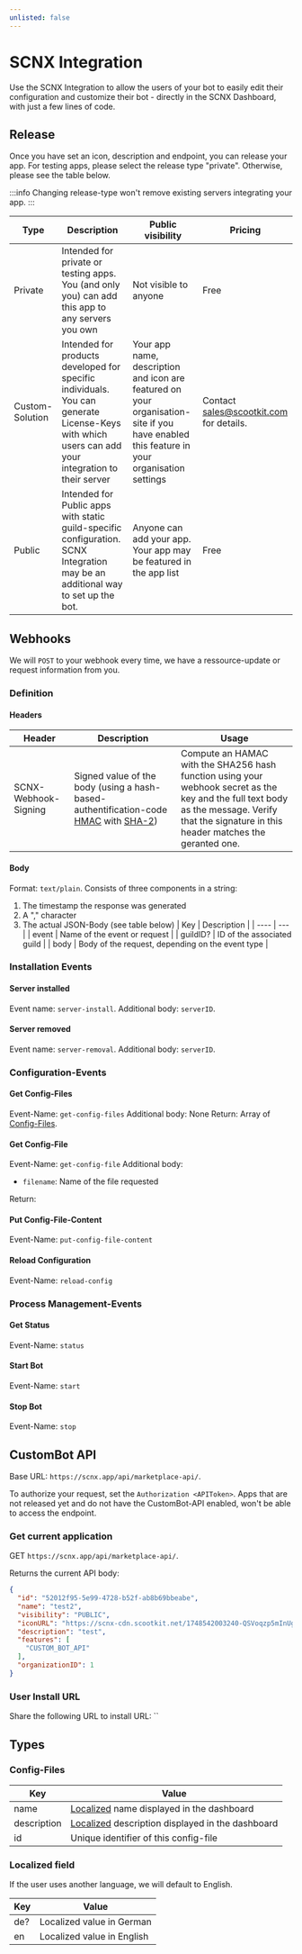 ```yaml
---
unlisted: false
---
```


# SCNX Integration

Use the SCNX Integration to allow the users of your bot to easily edit their configuration and customize their bot -
directly in the SCNX Dashboard, with just a few lines of code.

## Release

Once you have set an icon, description and endpoint, you can release your app. For testing apps, please select the
release type "private". Otherwise, please see the table below.

:::info
Changing release-type won't remove existing servers integrating your app.
:::

| Type            | Description                                                                                                                                       | Public visibility                                                                                                                         | Pricing                                 |
|-----------------|---------------------------------------------------------------------------------------------------------------------------------------------------|-------------------------------------------------------------------------------------------------------------------------------------------|-----------------------------------------|
| Private         | Intended for private or testing apps. You (and only you) can add this app to any servers you own                                                  | Not visible to anyone                                                                                                                     | Free                                    |
| Custom-Solution | Intended for products developed for specific individuals. You can generate License-Keys with which users can add your integration to their server | Your app name, description and icon are featured on your organisation-site if you have enabled this feature in your organisation settings | Contact sales@scootkit.com for details. | 
| Public          | Intended for Public apps with static guild-specific configuration. SCNX Integration may be an additional way to set up the bot.                   | Anyone can add your app. Your app may be featured in the app list                                                                         | Free                                    | 

## Webhooks

We will `POST` to your webhook every time, we have a ressource-update or request information from you.

### Definition

#### Headers

| Header               | Description                                                                                                                                                                                        | Usage                                                                                                                                                                                         |
|----------------------|----------------------------------------------------------------------------------------------------------------------------------------------------------------------------------------------------|-----------------------------------------------------------------------------------------------------------------------------------------------------------------------------------------------|
| SCNX-Webhook-Signing | Signed value of the body (using a hash-based-authentification-code [HMAC](https://en.wikipedia.org/wiki/Hash-based_message_authentication_code) with [SHA-2](https://en.wikipedia.org/wiki/SHA-2)) | Compute an HAMAC with the SHA256 hash function using your webhook secret as the key and the full text body as the message. Verify that the signature in this header matches the geranted one. |

#### Body

Format: `text/plain`. Consists of three components in a string:

1. The timestamp the response was generated
2. A "," character
3. The actual JSON-Body (see table below)
   | Key | Description |
   | ---- | --- |
   | event | Name of the event or request |
   | guildID? | ID of the associated guild |
   | body | Body of the request, depending on the event type |

### Installation Events

#### Server installed

Event name: `server-install`. Additional body: `serverID`.

#### Server removed

Event name: `server-removal`. Additional body:  `serverID`.

### Configuration-Events

#### Get Config-Files

Event-Name: `get-config-files`
Additional body: None
Return: Array of [Config-Files](#config-files).

#### Get Config-File

Event-Name: `get-config-file`
Additional body:

* `filename`: Name of the file requested

Return:

#### Put Config-File-Content

Event-Name: `put-config-file-content`

#### Reload Configuration

Event-Name: `reload-config`

### Process Management-Events

#### Get Status

Event-Name: `status`

#### Start Bot

Event-Name: `start`

#### Stop Bot

Event-Name: `stop`

## CustomBot API

Base URL: `https://scnx.app/api/marketplace-api/`.

To authorize your request, set the `Authorization <APIToken>`. Apps that are not released yet and do not have the
CustomBot-API enabled, won't be able to access the endpoint.

### Get current application

GET `https://scnx.app/api/marketplace-api/`.

Returns the current API body: 

```json
{
  "id": "52012f95-5e99-4728-b52f-ab8b69bbeabe",
  "name": "test2",
  "visibility": "PUBLIC",
  "iconURL": "https://scnx-cdn.scootkit.net/1748542003240-QSVoqzp5mInUg6t4xgzFYzTKPSO5pdW7CGGCahEsbYTxIrcX.jpeg",
  "description": "test",
  "features": [
    "CUSTOM_BOT_API"
  ],
  "organizationID": 1
}
```

### User Install URL

Share the following URL to install URL: `` 


## Types

### Config-Files

| Key         | Value                                                                | 
|-------------|----------------------------------------------------------------------|
| name        | [Localized](#localized-field) name displayed in the dashboard        |
| description | [Localized](#localized-field) description displayed in the dashboard |
| id          | Unique identifier of this config-file                                |

### Localized field

If the user uses another language, we will default to English.

| Key | Value                      |
|-----|----------------------------|
| de? | Localized value in German  |
| en  | Localized value in English |